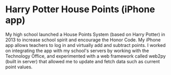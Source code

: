 Harry Potter House Points (iPhone app)
========

My high school launched a House Points System (based on Harry Potter) in 2013 to increase school spirit and encourage 
the Honor Code. My iPhone app allows teachers to log in and virtually add and subtract points. I worked on integrating
the app with my school's servers by working with the Technology Office, and experimented with a web framework called web2py (built in server) that allowed  me to update and fetch data such as current point values.  
